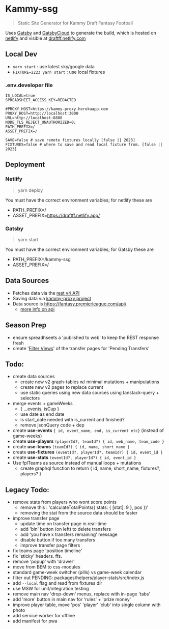 # Kammy-ssg

 > Static Site Generator for Kammy Draft Fantasy Football

Uses [Gatsby](https://www.gatsbyjs.com/docs/) and [GatsbyCloud](https://www.gatsbyjs.com/dashboard) to generate the build, which is hosted on [netlify](https://app.netlify.com/teams/peter-mouland/sites) and visible at [draftff.netlify.com](http://draftff.netlify.com/)

## Local Dev

 - `yarn start` : use latest sky/google data
 - `FIXTURE=2223 yarn start` : use local fixtures

### .env.developer file

```shell
IS_LOCAL=true
SPREADSHEET_ACCESS_KEY=REDACTED

#PROXY_HOST=https://kammy-proxy.herokuapp.com
PROXY_HOST=http://localhost:3000
URL=http://localhost:8888
NODE_TLS_REJECT_UNAUTHORIZED=0;
PATH_PREFIX=/
ASSET_PREFIX=/

SAVE=false # save remote fixtures locally [false || 2023]
FIXTURES=false # where to save and read local fixture from. [false || 2023]

```

## Deployment

### Netlify

> yarn deploy

You must have the correct environment variables; for netlify these are
 - PATH_PREFIX=/
 - ASSET_PREFIX=https://draftff.netlify.app/


### Gatsby

> yarn start

You must have the correct environment variables; for Gatsby these are
 - PATH_PREFIX=/kammy-ssg
 - ASSET_PREFIX=/


## Data Sources

 - Fetches data via the [rest v4 API](https://developers.google.com/sheets/api)
 - Saving data via [kammy-proxy project](http://github.com/peter-mouland/kammy-proxy)
 - Data source is https://fantasy.premierleague.com/api/
   - [more info on api](https://medium.com/@frenzelts/fantasy-premier-league-api-endpoints-a-detailed-guide-acbd5598eb19)

## Season Prep
 - ensure spreadhseets a 'published to web' to keep the REST response fresh
 - create '[Filter Views](https://developers.google.com/sheets/api/guides/filters)' of the transfer pages for 'Pending Transfers'

## Todo:
 - create data sources
   - create new v2 graph-tables w/ minimal mutations + manipulations
   - create new v2 pages to replace current
   - use static queries using new data sources using tanstack-query + selectors
 - merge events + gameWeeks
   - { ...events, isCup }
   - use date as end date
   - is start_date needed with is_current and finished?
   - remove jsonQuery code + dep
 - create **use-events** `{ id, event_name, end, is_current etc}` (instead of game-weeks)
 - create **use-players** `(playerId?, teamId?) { id, web_name, team_code }`
 - create **use-teams**  `(teamId?) { id, name, short_name }`
 - create **use-fixtures** `(eventId?, playerId?, teamId?) { id, event_id }`
 - create **use-stats** `(eventId?, playerId?) { id, event_id }`
 - Use fplTeams as source instead of manual loops + mutations
   - create graphql function to return { id, name, short_name, fixtures?, players? }

## Legacy Todo:
 - remove stats from players who wont score points
     - remove this : 'calculateTotalPoints({ stats: { [stat]: 9 }, pos })'
     - removing the stat from the source data should be faster
 - improve transfer page
     - update time on transfer page in real-time
     - add 'bin' button (on left) to delete transfers
     - add 'you have x transfers remaining' message
     - disable button if too many transfers
     - improve transfer page filters
 - fix teams page 'position timeline'
 - fix 'sticky' headers. ffs.
 - remove 'popup' with 'drawer'
 - move from BEM to css-modules
 - standard game-week switcher (pills) vs game-week calendar
 - filter out PENDING: packages/helpers/player-stats/src/index.js
 - add `--local` flag and read from fixtures dir
 - use MSW for unit/integration testing
 - remove main nav 'drop-down' menus, replace with in-page 'tabs'
 - add 'more' button in main nav for 'rules' + 'prize money'
 - improve player table, move 'pos' 'player' 'club' into single column with photo
 - add service worker for offline
 - add manifest for pwa

